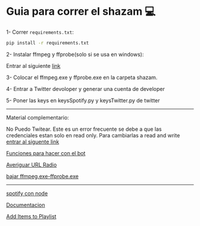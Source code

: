 # Guia para correr el shazam 💻
1- Correr `requirements.txt`:
```bash 
pip install -r requirements.txt
```
2- Instalar ffmpeg y ffprobe(solo si se usa en windows):

Entrar al siguiente [link](https://github.com/BtbN/FFmpeg-Builds/releases/download/latest/ffmpeg-master-latest-win64-gpl.zip)

3- Colocar el ffmpeg.exe y ffprobe.exe en la carpeta shazam.

4- Entrar a Twitter devoloper y generar una cuenta de developer

5- Poner las keys en keysSpotify.py y keysTwitter.py de twitter

---

Material complementario:

No Puedo Twitear. Este es un error frecuente se debe a que las credenciales estan solo en read only. Para cambiarlas a read and write [entrar al siguente link](https://stackoverflow.com/questions/70769239/how-to-enable-the-post-permission-on-twitter-developer-app)

[Funciones para hacer con el bot](https://dev.to/twitterdev/a-comprehensive-guide-for-using-the-twitter-api-v2-using-tweepy-in-python-15d9)

[Averiguar URL Radio](https://github.com/andreztz/pyradios)

[bajar ffmpeg.exe-ffprobe.exe](https://github.com/BtbN/FFmpeg-Builds/releases/download/latest/ffmpeg-master-latest-win64-gpl.zip)

---

[spotify con node](https://www.youtube.com/watch?v=BxXsxI0ts0o)

[Documentacion](https://developer.spotify.com/documentation/general/guides/working-with-playlists/#reading-a-playlist)

[Add Items to Playlist](https://developer.spotify.com/documentation/web-api/reference/#/operations/add-tracks-to-playlist)
